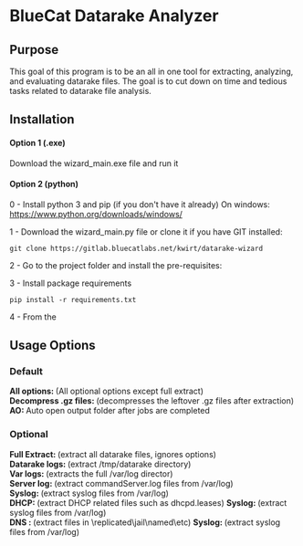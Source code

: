 # BlueCat Datarake Analyzer

## Purpose

This goal of this program is to be an all in one tool for extracting, analyzing, and evaluating datarake files.
The goal is to cut down on time and tedious tasks related to datarake file analysis.



## Installation

#### Option 1 (.exe)
Download the wizard_main.exe file and run it


#### Option 2 (python)

0 - Install python 3 and pip (if you don't have it already)
On windows: https://www.python.org/downloads/windows/

1 - Download the wizard_main.py file or clone it if you have GIT installed:
```
git clone https://gitlab.bluecatlabs.net/kwirt/datarake-wizard
```
2 - Go to the project folder and install the pre-requisites:

3 - Install package requirements
```
pip install -r requirements.txt 
```

4 - From the 

## Usage Options
### Default
<strong>All options: </strong> (All optional options except full extract) <br>
<strong>Decompress .gz files: </strong>(decompresses the leftover .gz files after extraction) <br>
<strong>AO: </strong>Auto open output folder after jobs are completed

### Optional
<strong>Full Extract: </strong>(extract all datarake files, ignores options)  <br> 
<strong>Datarake logs: </strong>(extract /tmp/datarake directory)   <br>
<strong>Var logs: </strong>(extracts the full /var/log director) <br>
<strong>Server log: </strong>(extract commandServer.log files from /var/log) <br>
<strong>Syslog: </strong> (extract syslog files from /var/log)  <br>
<strong>DHCP: </strong>(extract DHCP related files such as dhcpd.leases) <strong>Syslog: </strong> (extract syslog files from /var/log)  <br>
<strong>DNS : </strong>(extract files in \replicated\jail\named\etc) <strong>Syslog: </strong> (extract syslog files from /var/log)  <br>
